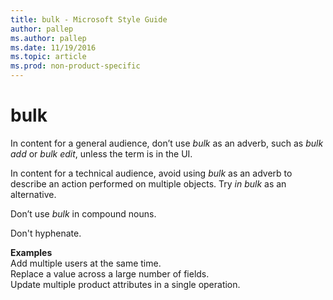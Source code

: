 ```yaml
---
title: bulk - Microsoft Style Guide
author: pallep
ms.author: pallep
ms.date: 11/19/2016
ms.topic: article
ms.prod: non-product-specific
---
```


# bulk

In content for a general audience, don’t use *bulk* as an adverb, such as *bulk add* or *bulk edit*, unless the term is in the UI.

In content for a technical audience, avoid using *bulk* as an adverb to describe an action performed on multiple objects. Try *in bulk* as an alternative.

Don’t use *bulk* in compound nouns. 

Don't hyphenate.

**Examples**  
Add multiple users at the same time.  
Replace a value across a large number of fields.  
Update multiple product attributes in a single operation.
